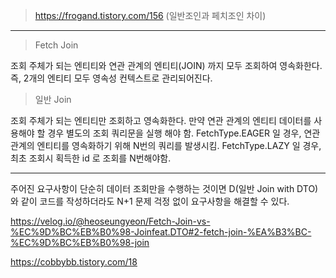 > https://frogand.tistory.com/156 (일반조인과 페치조인 차이)

---

>Fetch Join

조회 주체가 되는 엔티티와 연관 관계의 엔티티(JOIN) 까지 모두 조회하여 영속화한다.
즉, 2개의 엔티티 모두 영속성 컨텍스트로 관리되어진다.

>일반 Join

조회 주체가 되는 엔티티만 조회하고 영속화한다.
만약 연관 관계의 엔티티 데이터를 사용해야 할 경우 별도의 조회 쿼리문을 실행 해야 함.
FetchType.EAGER 일 경우, 연관 관계의 엔티티를 영속화하기 위해 N번의 쿼리를 발생시킴.
FetchType.LAZY 일 경우, 최초 조회시 획득한 id 로 조회를 N번해야함.

---

주어진 요구사항이 단순히 데이터 조회만을 수행하는 것이면 D(일반 Join with DTO) 와 같이 코드를 작성하더라도 N+1 문제 걱정 없이 요구사항을 해결할 수 있다.

https://velog.io/@heoseungyeon/Fetch-Join-vs-%EC%9D%BC%EB%B0%98-Joinfeat.DTO#2-fetch-join-%EA%B3%BC-%EC%9D%BC%EB%B0%98-join


https://cobbybb.tistory.com/18